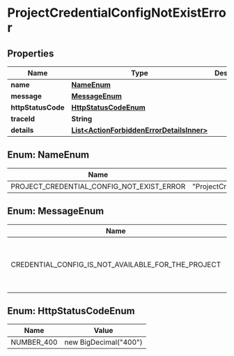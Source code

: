 # ProjectCredentialConfigNotExistError

## Properties

| Name               | Type                                                                                    | Description | Notes      |
| ------------------ | --------------------------------------------------------------------------------------- | ----------- | ---------- |
| **name**           | [**NameEnum**](#NameEnum)                                                               |             |            |
| **message**        | [**MessageEnum**](#MessageEnum)                                                         |             |            |
| **httpStatusCode** | [**HttpStatusCodeEnum**](#HttpStatusCodeEnum)                                           |             |            |
| **traceId**        | **String**                                                                              |             |            |
| **details**        | [**List&lt;ActionForbiddenErrorDetailsInner&gt;**](ActionForbiddenErrorDetailsInner.md) |             | [optional] |

## Enum: NameEnum

| Name                                      | Value                                            |
| ----------------------------------------- | ------------------------------------------------ |
| PROJECT_CREDENTIAL_CONFIG_NOT_EXIST_ERROR | &quot;ProjectCredentialConfigNotExistError&quot; |

## Enum: MessageEnum

| Name                                               | Value                                                          |
| -------------------------------------------------- | -------------------------------------------------------------- |
| CREDENTIAL_CONFIG_IS_NOT_AVAILABLE_FOR_THE_PROJECT | &quot;Credential config is not available for the project&quot; |

## Enum: HttpStatusCodeEnum

| Name       | Value                           |
| ---------- | ------------------------------- |
| NUMBER_400 | new BigDecimal(&quot;400&quot;) |

